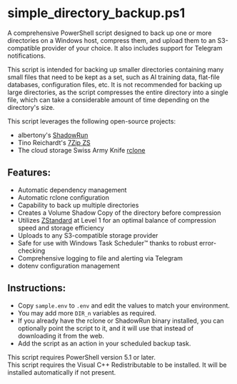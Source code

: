 # simple_directory_backup.ps1

A comprehensive PowerShell script designed to back up one or more directories on a Windows host, compress them, and upload them to an S3-compatible provider of your choice. It also includes support for Telegram notifications.

This script is intended for backing up smaller directories containing many small files that need to be kept as a set, such as AI training data, flat-file databases, configuration files, etc. It is not recommended for backing up large directories, as the script compresses the entire directory into a single file, which can take a considerable amount of time depending on the directory's size.

This script leverages the following open-source projects:
- albertony's [ShadowRun](https://github.com/albertony/vss/tree/master/shadowrun)
- Tino Reichardt's [7Zip ZS](https://github.com/mcmilk/7-Zip-zstd)
- The cloud storage Swiss Army Knife [rclone](https://rclone.org)

## Features:
- Automatic dependency management
- Automatic rclone configuration
- Capability to back up multiple directories
- Creates a Volume Shadow Copy of the directory before compression
- Utilizes [ZStandard](https://github.com/facebook/zstd) at Level 1 for an optimal balance of compression speed and storage efficiency
- Uploads to any S3-compatible storage provider
- Safe for use with Windows Task Scheduler™ thanks to robust error-checking
- Comprehensive logging to file and alerting via Telegram
- dotenv configuration management

## Instructions:
- Copy `sample.env` to `.env` and edit the values to match your environment.
- You may add more `DIR_n` variables as required.
- If you already have the rclone or ShadowRun binary installed, you can optionally point the script to it, and it will use that instead of downloading it from the web.
- Add the script as an action in your scheduled backup task.

This script requires PowerShell version 5.1 or later.  
This script requires the Visual C++ Redistributable to be installed. It will be installed automatically if not present.
